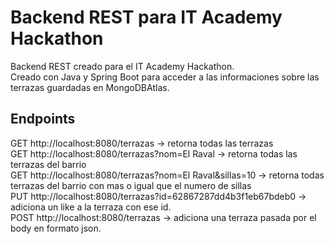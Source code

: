 # Backend REST para IT Academy Hackathon <br>

Backend REST creado para el IT Academy Hackathon.<br>
Creado con Java y Spring Boot para acceder a las informaciones sobre las terrazas guardadas en MongoDBAtlas.<br>

## Endpoints
GET http://localhost:8080/terrazas -> retorna todas las terrazas<br>
GET http://localhost:8080/terrazas?nom=El Raval -> retorna todas las terrazas del barrio<br>
GET http://localhost:8080/terrazas?nom=El Raval&sillas=10 -> retorna todas terrazas del barrio con mas o igual que el numero de sillas<br>
PUT http://localhost:8080/terrazas?id=62867287dd4b3f1eb67bdeb0 -> adiciona un like a la terraza con ese id.<br>
POST http://localhost:8080/terrazas -> adiciona una terraza pasada por el body en formato json.<br>
